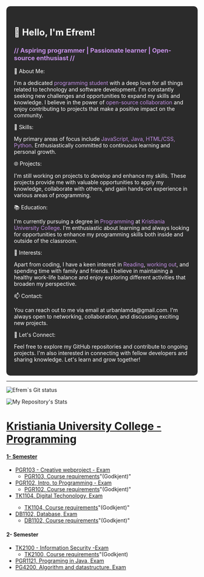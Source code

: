 
<div style="background-color: #2b2b2b; padding: 20px; border-radius: 10px;">
  <h1 style="color: #ffffff; font-size: 24px;">👋 Hello, I'm Efrem!</h1>

  <h3 style="color: #c792ea;">// Aspiring programmer | Passionate learner | Open-source enthusiast //</h3>

  <p style="color: #ffffff;">🌟 About Me:</p>
  <p style="color: #ffffff;">I'm a dedicated <span style="color: #c792ea;"> programming student</span> with a deep love for all things related to technology and software development. I'm constantly seeking new challenges and opportunities to expand my skills and knowledge. I believe in the power of <span style="color: #c792ea;">open-source collaboration</span> and enjoy contributing to projects that make a positive impact on the community.</p>

  <p style="color: #ffffff;">💼 Skills:</p>
  <p style="color: #ffffff;">My primary areas of focus include <span style="color: #c792ea;">JavaScript, Java, HTML/CSS, Python</span>. Enthusiastically committed to continuous learning and personal growth.
<p style="color: #ffffff;">🌐 Projects:</p>
<p style="color: #ffffff;">I'm still working on projects to develop and enhance my skills. These projects provide me with valuable opportunities to apply my knowledge, collaborate with others, and gain hands-on experience in various areas of programming.</p>


  <p style="color: #ffffff;">📚 Education:</p>
  <p style="color: #ffffff;">I'm currently pursuing a degree in <span style="color: #c792ea;">Programming</span> at <span style="color: #c792ea;">Kristiania University College</span>. I'm enthusiastic about learning and always looking for opportunities to enhance my programming skills both inside and outside of the classroom.</p>

  <p style="color: #ffffff;">🌱 Interests:</p>
<p style="color: #ffffff;">Apart from coding, I have a keen interest in <span style="color: #c792ea;">Reading</span>, <span style="color: #c792ea;">working out</span>, and spending time with family and friends. I believe in maintaining a healthy work-life balance and enjoy exploring different activities that broaden my perspective.</p>


  <p style="color: #ffffff;">📫 Contact:</p>
  <p style="color: #ffffff;">You can reach out to me via email at urbanlamda@gmail.com. I'm always open to networking, collaboration, and discussing exciting new projects.</p>

  <p style="color: #ffffff;">🤝 Let's Connect:</p>
  <p style="color: #ffffff;">Feel free to explore my GitHub repositories and contribute to ongoing projects. I'm also interested in connecting with fellow developers and sharing knowledge. Let's learn and grow together!</p>
</div>

**************************************************************************************************************


![Efrem`s Git status](https://github-readme-stats.vercel.app/api?username=EfremMic&show_icons=true&theme=transparent)


![My Repository's Stats](https://github-readme-stats.vercel.app/api/top-langs/?username=Your_GitHub_EfremMic&theme=blue-green)




<h1> <a href="https://www.kristiania.no/studier/bachelor/informasjonsteknologi-programmering/" </a> Kristiania University College - Programming </h1>

<h4>1- Semester </h4>
<ul dir="auto">
<li><a href="https://">PGR103 - Creative webproject - Exam</a> 
<ul dir="auto">
<li><a href="https:">PGR103, Course requirements</a>"(Godkjent)"</li> 
</ul>
</li>
<li><a href="https:">PGR102, Intro. to Programming - Exam</a> 
<ul dir="auto">
<li><a href="https:">PGR102, Course requirements</a>"(Godkjent)"</li>
</ul>
</li>
  
<li><a href="https:">TK1104, Digital Techonology, Exam</a></li>
<ul dir="auto">
<li><a href="https:">TK1104, Course requirements</a>"(Godkjent)"</li> 
</ul>
<li><a href="https:">DB1102, Database, Exam</a>
<ul dir="auto">
<li><a href="https:">DB1102, Course requirements</a>"(Godkjent)"</li> 
</ul>
</li>
</ul>

<h4> 2- Semester </h4>
<ul dir="auto">
<li><a href="https://">TK2100 - Information Security -Exam</a> 
<ul dir="auto">
<li><a href="https://github.com/EfremMic/INFORMATION-SECURITY-COURSE-REQUIREMENTS-TK2100-2023/blob/main/Innlevering-Stuxnet-Efrem.pdf">TK2100, Course requirements</a>"(Godkjent)</li> 
</ul>
  
<li><a href="https:">PGR1121, Programing in Java, Exam</a></li>

  
<li><a href="https://github.com/EfremMic/Data-Structure-And-Algorithms-EXAM-2023">PG4200, Algorithm and datastructure, Exam</a></li>

  
  
  
  
</li>
</ul>




